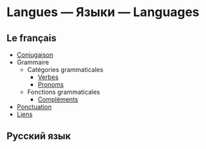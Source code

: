 # Langues — Языки — Languages

## Le français

- [Conjugaison](french/conjugaison.md)
- Grammaire
  - Catégories grammaticales
    - [Verbes](french/verbes.md)
    - [Pronoms](french/pronoms.md)
  - Fonctions grammaticales
    - [Compléments](french/complements.md)
- [Ponctuation](french/ponctuation.md)
- [Liens](french/liens.md)

## Русский язык
